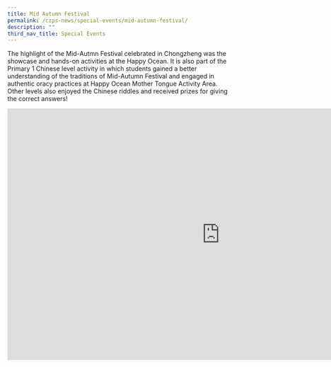 ```yaml
---
title: Mid Autumn Festival
permalink: /czps-news/special-events/mid-autumn-festival/
description: ""
third_nav_title: Special Events
---
```

<p>The highlight of the Mid-Autmn Festival celebrated in Chongzheng was the showcase and hands-on activities at the Happy Ocean. It is also part of the Primary 1 Chinese level activity in which students gained a better understanding of the traditions of Mid-Autumn Festival and engaged in authentic oracy practices at Happy Ocean Mother Tongue Activity Area. Other levels also enjoyed the Chinese riddles and received prizes for giving the correct answers!</p>
<iframe src="https://docs.google.com/presentation/d/e/2PACX-1vQtNo4d_OharkTDOoRKD64ltdlPmjAMjztqlyJRBVRoLFi1zZo87ofoq90l0gE6PbPDdTSuVLFRXZlN/embed?start=false&loop=false&delayms=10000" frameborder="0" width="960" height="569" allowfullscreen="true"></iframe>